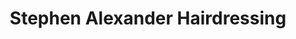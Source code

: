 ---
title: "Stephen Alexander Hairdressing"
url: /chelmsford/stephen-alexander-hairdressing/
shop: hairdresser
---